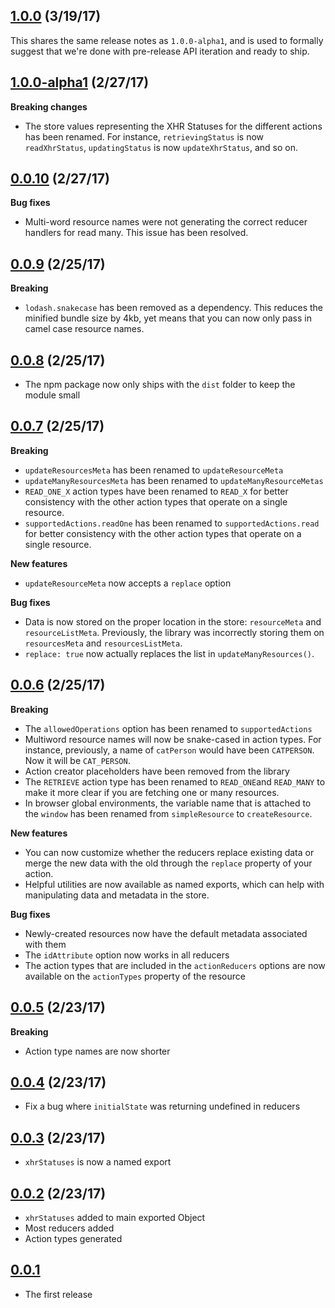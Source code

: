 ## [1.0.0](https://github.com/jmeas/redux-simple-resource/releases/tag/1.0.0) (3/19/17)

This shares the same release notes as `1.0.0-alpha1`, and is used to
formally suggest that we're done with pre-release API iteration and
ready to ship.

## [1.0.0-alpha1](https://github.com/jmeas/redux-simple-resource/releases/tag/1.0.0-alpha1) (2/27/17)

**Breaking changes**

- The store values representing the XHR Statuses for the different actions
  has been renamed. For instance, `retrievingStatus` is now `readXhrStatus`,
  `updatingStatus` is now `updateXhrStatus`, and so on.

## [0.0.10](https://github.com/jmeas/redux-simple-resource/releases/tag/0.0.10) (2/27/17)

**Bug fixes**

- Multi-word resource names were not generating the correct reducer handlers for
  read many. This issue has been resolved.

## [0.0.9](https://github.com/jmeas/redux-simple-resource/releases/tag/0.0.9) (2/25/17)

**Breaking**

- `lodash.snakecase` has been removed as a dependency. This reduces the minified
  bundle size by 4kb, yet means that you can now only pass in camel case
  resource names.

## [0.0.8](https://github.com/jmeas/redux-simple-resource/releases/tag/0.0.8) (2/25/17)

- The npm package now only ships with the `dist` folder to keep the module small

## [0.0.7](https://github.com/jmeas/redux-simple-resource/releases/tag/0.0.7) (2/25/17)

**Breaking**

- `updateResourcesMeta` has been renamed to `updateResourceMeta`
- `updateManyResourcesMeta` has been renamed to `updateManyResourceMetas`
- `READ_ONE_X` action types have been renamed to `READ_X` for better consistency
  with the other action types that operate on a single resource.
- `supportedActions.readOne` has been renamed to `supportedActions.read` for
  better consistency with the other action types that operate on a single
  resource.

**New features**

- `updateResourceMeta` now accepts a `replace` option

**Bug fixes**

- Data is now stored on the proper location in the store: `resourceMeta` and
  `resourceListMeta`. Previously, the library was incorrectly storing them on
  `resourcesMeta` and `resourcesListMeta`.
- `replace: true` now actually replaces the list in `updateManyResources()`.

## [0.0.6](https://github.com/jmeas/redux-simple-resource/releases/tag/0.0.6) (2/25/17)

**Breaking**

- The `allowedOperations` option has been renamed to `supportedActions`
- Multiword resource names will now be snake-cased in action types. For
  instance, previously, a name of `catPerson` would have been `CATPERSON`. Now
  it will be `CAT_PERSON`.
- Action creator placeholders have been removed from the library
- The `RETRIEVE` action type has been renamed to `READ_ONE`and `READ_MANY` to
  make it more clear if you are fetching one or many resources.
- In browser global environments, the variable name that is attached to the
  `window` has been renamed from `simpleResource` to `createResource`.

**New features**

- You can now customize whether the reducers replace existing data or merge the
  new data with the old through the `replace` property of your action.
- Helpful utilities are now available as named exports, which can help with
  manipulating data and metadata in the store.

**Bug fixes**

- Newly-created resources now have the default metadata associated with them
- The `idAttribute` option now works in all reducers
- The action types that are included in the `actionReducers` options are now
  available on the `actionTypes` property of the resource

## [0.0.5](https://github.com/jmeas/redux-simple-resource/releases/tag/0.0.5) (2/23/17)

**Breaking**

- Action type names are now shorter

## [0.0.4](https://github.com/jmeas/redux-simple-resource/releases/tag/0.0.4) (2/23/17)

- Fix a bug where `initialState` was returning undefined in reducers

## [0.0.3](https://github.com/jmeas/redux-simple-resource/releases/tag/0.0.3) (2/23/17)

- `xhrStatuses` is now a named export

## [0.0.2](https://github.com/jmeas/redux-simple-resource/releases/tag/0.0.2) (2/23/17)

- `xhrStatuses` added to main exported Object
- Most reducers added
- Action types generated

## [0.0.1](https://github.com/jmeas/redux-simple-resource/releases/tag/0.0.1)

- The first release
